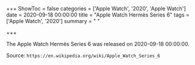 +++
ShowToc = false
categories = ['Apple Watch', '2020', 'Apple Watch']
date = 2020-09-18 00:00:00
title = "Apple Watch Hermès Series 6"
tags = ['Apple Watch', '2020']
summary = " "

+++

The Apple Watch Hermès Series 6 was released on 2020-09-18 00:00:00.

Source: `https://en.wikipedia.org/wiki/Apple_Watch_Series_6`
